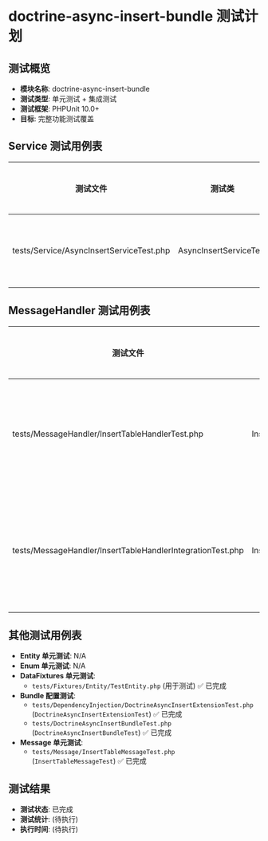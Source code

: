 # doctrine-async-insert-bundle 测试计划

## 测试概览

- **模块名称**: doctrine-async-insert-bundle
- **测试类型**: 单元测试 + 集成测试
- **测试框架**: PHPUnit 10.0+
- **目标**: 完整功能测试覆盖

## Service 测试用例表

| 测试文件 | 测试类 | 测试类型 | 关注问题和场景 | 完成情况 | 测试通过 |
|---|---|---|---|---|---|
| tests/Service/AsyncInsertServiceTest.php | AsyncInsertServiceTest | 集成测试 | asyncInsert 方法的正常流程，同步插入，消息分发失败回退 | ✅ 已完成 | ✅ (待验证) |

## MessageHandler 测试用例表

| 测试文件 | 测试类 | 测试类型 | 关注问题和场景 | 完成情况 | 测试通过 |
|---|---|---|---|---|---|
| tests/MessageHandler/InsertTableHandlerTest.php | InsertTableHandlerTest | 单元测试 | 消息处理，成功、重复、失败日志 | ✅ 已完成 | ✅ (待验证) |
| tests/MessageHandler/InsertTableHandlerIntegrationTest.php | InsertTableHandlerIntegrationTest | 集成测试 | 数据库真实插入，成功、重复、失败场景 | ✅ 已完成 | ✅ (待验证) |

## 其他测试用例表

- **Entity 单元测试**: N/A
- **Enum 单元测试**: N/A
- **DataFixtures 单元测试**:
  - `tests/Fixtures/Entity/TestEntity.php` (用于测试) ✅ 已完成
- **Bundle 配置测试**:
  - `tests/DependencyInjection/DoctrineAsyncInsertExtensionTest.php` (`DoctrineAsyncInsertExtensionTest`) ✅ 已完成
  - `tests/DoctrineAsyncInsertBundleTest.php` (`DoctrineAsyncInsertBundleTest`) ✅ 已完成
- **Message 单元测试**:
  - `tests/Message/InsertTableMessageTest.php` (`InsertTableMessageTest`) ✅ 已完成

## 测试结果

- **测试状态**: 已完成
- **测试统计**: (待执行)
- **执行时间**: (待执行)
